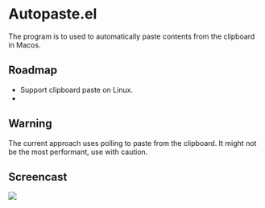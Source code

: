 # Autopaste.el

The program is to used to automatically paste contents from the clipboard in Macos.

## Roadmap
- Support clipboard paste on Linux.
- 

## Warning
The current approach uses polling to paste from the clipboard. It might not be the most performant, use with caution.

## Screencast
![](./autopaste_demo.gif)

